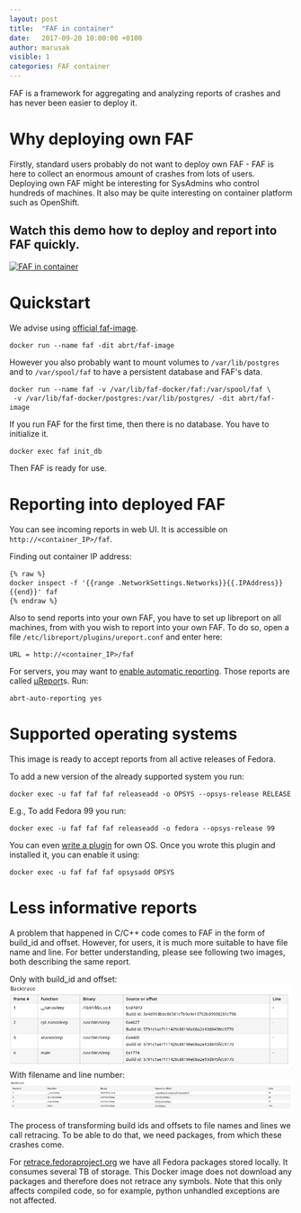 ```yaml
---
layout: post
title:  "FAF in container"
date:   2017-09-20 10:00:00 +0100
author: marusak
visible: 1
categories: FAF container
---
```

FAF is a framework for aggregating and analyzing reports of crashes and has never
been easier to deploy it.

# Why deploying own FAF
Firstly, standard users probably do not want to deploy own FAF - FAF is here
to collect an enormous amount of crashes from lots of users. Deploying own FAF might
be interesting for SysAdmins who control hundreds of machines. It also may be
quite interesting on container platform such as OpenShift.

## Watch this demo how to deploy and report into FAF quickly.
[![FAF in container](https://img.youtube.com/vi/Dz8QkrEVsvQ/0.jpg)](https://www.youtube.com/watch?v=Dz8QkrEVsvQ)

# Quickstart
We advise using [official faf-image](https://hub.docker.com/r/abrt/faf-image/).

```
docker run --name faf -dit abrt/faf-image
```

However you also probably want to mount volumes to ```/var/lib/postgres``` and
to ```/var/spool/faf``` to have a persistent database and FAF's data.

```
docker run --name faf -v /var/lib/faf-docker/faf:/var/spool/faf \
 -v /var/lib/faf-docker/postgres:/var/lib/postgres/ -dit abrt/faf-image
```

If you run FAF for the first time, then there is no database.
You have to initialize it.

```
docker exec faf init_db
```

Then FAF is ready for use.

# Reporting into deployed FAF

You can see incoming reports in web UI. It is accessible on  ```http://<container_IP>/faf```.

Finding out container IP address:
```
{% raw %}
docker inspect -f '{{range .NetworkSettings.Networks}}{{.IPAddress}}{{end}}' faf
{% endraw %}
```

Also to send reports into your own FAF, you have to set up libreport
on all machines, from with you wish to report into your own FAF. To do so,
open a file ```/etc/libreport/plugins/ureport.conf``` and enter here:

```
URL = http://<container_IP>/faf
```

For servers, you may want to [enable automatic
reporting](https://wiki.centos.org/TipsAndTricks/ABRT#head-07813004d4363df00c50ba18e8b9457cda954dd3).
Those reports are called [μReport](http://abrt.readthedocs.io/en/latest/ureport.html#ureport)s. Run:

```
abrt-auto-reporting yes
```

# Supported operating systems

This image is ready to accept reports from all active releases of Fedora.

To add a new version of the already supported system you run:
```
docker exec -u faf faf faf releaseadd -o OPSYS --opsys-release RELEASE
```
E.g., To add Fedora 99 you run:
```
docker exec -u faf faf faf releaseadd -o fedora --opsys-release 99
```
You can even [write a plugin](https://github.com/abrt/faf/wiki/Operating-System-Plugins)
for own OS. Once you wrote this plugin and installed it, you can enable it using:
```
docker exec -u faf faf faf opsysadd OPSYS
```

# Less informative reports

A problem that happened in C/C++ code comes to FAF in the form of build_id and offset.
However, for users, it is much more suitable to have file name and line.
For better understanding, please see following two images, both describing the
same report.

Only with build_id and offset:
[![without](/assets/without_packages.png)](/assets/without_packages.png)
With filename and line number:
[![with](/assets/with_packages.png)](/assets/with_packages.png)

The process of transforming build ids and offsets to file names and lines we
call retracing. To be able to do that, we need packages, from which these
crashes come.

For [retrace.fedoraproject.org](https://retrace.fedoraproject.org/) we have all Fedora
packages stored locally. It consumes several TB of storage. This Docker image
does not download any packages and therefore does not retrace any symbols. Note
that this only affects compiled code, so for example, python unhandled exceptions
are not affected.

